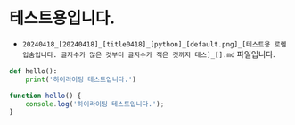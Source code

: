 
# 테스트용입니다.

* `20240418_[20240418]_[title0418]_[python]_[default.png]_[테스트용 로렘입숨입니다. 글자수가 많은 것부터 글자수가 적은 것까지 테스]_[].md` 파일입니다.

```python
def hello():
    print('하이라이팅 테스트입니다.')
```

```javascript
function hello() {
    console.log('하이라이팅 테스트입니다.');
}
```
